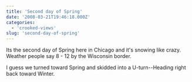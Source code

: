 ```yaml
---
title: 'Second day of Spring'
date: '2008-03-21T19:46:18.000Z'
categories:
  - 'crooked-views'
slug: 'second-day-of-spring'
---
```


Its the second day of Spring here in Chicago and it's snowing like crazy. Weather people say 8 - 12 by the Wisconsin border.

I guess we turned toward Spring and skidded into a U-turn--Heading right back toward Winter.
